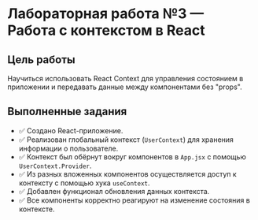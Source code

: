 # Лабораторная работа №3 — Работа с контекстом в React

## Цель работы

Научиться использовать React Context для управления состоянием в приложении и передавать данные между компонентами без "props".

## Выполненные задания

- ✅ Создано React-приложение.
- ✅ Реализован глобальный контекст (`UserContext`) для хранения информации о пользователе.
- ✅ Контекст был обёрнут вокруг компонентов в `App.jsx` с помощью `UserContext.Provider`.
- ✅ Из разных вложенных компонентов осуществляется доступ к контексту с помощью хука `useContext`.
- ✅ Добавлен функционал обновления данных контекста.
- ✅ Все компоненты корректно реагируют на изменение состояния в контексте.
